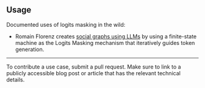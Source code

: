 ## Usage

Documented uses of logits masking in the wild:
* Romain Florenz creates [social graphs using LLMs](https://v4nn4.github.io/posts/ner-using-structured-generation/) by using a finite-state machine as the Logits Masking mechanism that iteratively guides token generation.

-------
To contribute a use case, submit a pull request. Make sure to link to a publicly accessible blog post or article that has the relevant technical details.
